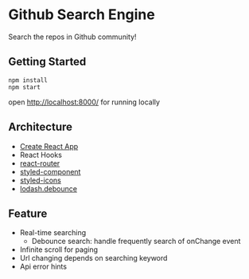 # Github Search Engine
Search the repos in Github community!

## Getting Started

```
npm install
npm start
```

open [http://localhost:8000/](http://localhost:3000/) for running locally

## Architecture

- [Create React App](https://github.com/facebook/create-react-app)
- React Hooks
- [react-router](https://github.com/remix-run/react-router)
- [styled-component](https://github.com/styled-components)
- [styled-icons](https://github.com/styled-icons/styled-icons)
- [lodash.debounce](https://www.npmjs.com/package/lodash.debounce)

## Feature

- Real-time searching
  - Debounce search: handle frequently search of onChange event 
- Infinite scroll for paging
- Url changing depends on searching keyword
- Api error hints
